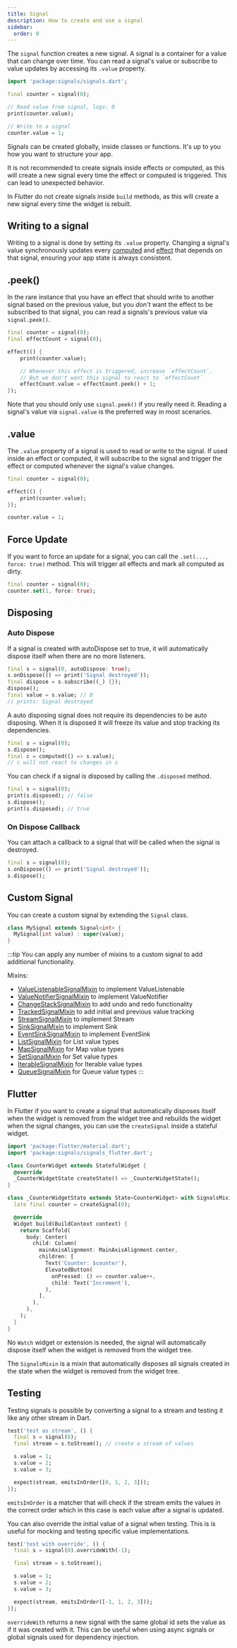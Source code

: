 ```yaml
---
title: Signal
description: How to create and use a signal
sidebar:
  order: 0
---
```


The `signal` function creates a new signal. A signal is a container for a value that can change over time. You can read a signal's value or subscribe to value updates by accessing its `.value` property.

```dart
import 'package:signals/signals.dart';

final counter = signal(0);

// Read value from signal, logs: 0
print(counter.value);

// Write to a signal
counter.value = 1;
```

Signals can be created globally, inside classes or functions. It's up to you how you want to structure your app.

It is not recommended to create signals inside effects or computed, as this will create a new signal every time the effect or computed is triggered. This can lead to unexpected behavior.

In Flutter do not create signals inside `build` methods, as this will create a new signal every time the widget is rebuilt.

## Writing to a signal

Writing to a signal is done by setting its `.value` property. Changing a signal's value synchronously updates every [computed](/core/computed) and [effect](/core/effect) that depends on that signal, ensuring your app state is always consistent.

## .peek()

In the rare instance that you have an effect that should write to another signal based on the previous value, but you _don't_ want the effect to be subscribed to that signal, you can read a signals's previous value via `signal.peek()`.

```dart
final counter = signal(0);
final effectCount = signal(0);

effect(() {
	print(counter.value);

	// Whenever this effect is triggered, increase `effectCount`.
	// But we don't want this signal to react to `effectCount`
	effectCount.value = effectCount.peek() + 1;
});
```

Note that you should only use `signal.peek()` if you really need it. Reading a signal's value via `signal.value` is the preferred way in most scenarios.

## .value

The `.value` property of a signal is used to read or write to the signal. If used inside an effect or computed, it will subscribe to the signal and trigger the effect or computed whenever the signal's value changes.

```dart
final counter = signal(0);

effect(() {
	print(counter.value);
});

counter.value = 1;
```

## Force Update

If you want to force an update for a signal, you can call the `.set(..., force: true)` method. This will trigger all effects and mark all computed as dirty.

```dart
final counter = signal(0);
counter.set(1, force: true);
```

## Disposing

### Auto Dispose

If a signal is created with autoDispose set to true, it will automatically dispose itself when there are no more listeners.

```dart
final s = signal(0, autoDispose: true);
s.onDispose(() => print('Signal destroyed'));
final dispose = s.subscribe((_) {});
dispose();
final value = s.value; // 0
// prints: Signal destroyed
```

A auto disposing signal does not require its dependencies to be auto disposing. When it is disposed it will freeze its value and stop tracking its dependencies.

```dart
final s = signal(0);
s.dispose();
final c = computed(() => s.value);
// c will not react to changes in s
```

You can check if a signal is disposed by calling the `.disposed` method.

```dart
final s = signal(0);
print(s.disposed); // false
s.dispose();
print(s.disposed); // true
```

### On Dispose Callback

You can attach a callback to a signal that will be called when the signal is destroyed.

```dart
final s = signal(0);
s.onDispose(() => print('Signal destroyed'));
s.dispose();
```

## Custom Signal

You can create a custom signal by extending the `Signal` class.

```dart
class MySignal extends Signal<int> {
  MySignal(int value) : super(value);
}
```

:::tip
You can apply any number of mixins to a custom signal to add additional functionality.

Mixins:
- [ValueListenableSignalMixin](/mixins/value-listenable) to implement ValueListenable<T>
- [ValueNotifierSignalMixin](/mixins/value-notifier) to implement ValueNotifier<T>
- [ChangeStackSignalMixin](/mixins/change-stack) to add undo and redo functionality
- [TrackedSignalMixin](/mixins/tracked) to add initial and previous value tracking
- [StreamSignalMixin](/mixins/stream) to implement Stream
- [SinkSignalMixin](/mixins/sink) to implement Sink
- [EventSinkSignalMixin](/mixins/event-sink) to implement EventSink
- [ListSignalMixin](/mixins/list) for List value types
- [MapSignalMixin](/mixins/map) for Map value types
- [SetSignalMixin](/mixins/set) for Set value types
- [IterableSignalMixin](/mixins/iterable) for Iterable<T> value types
- [QueueSignalMixin](/mixins/queue) for Queue value types
:::

## Flutter

In Flutter if you want to create a signal that automatically disposes itself when the widget is removed from the widget tree and rebuilds the widget when the signal changes, you can use the `createSignal` inside a stateful widget.

```dart
import 'package:flutter/material.dart';
import 'package:signals/signals_flutter.dart';

class CounterWidget extends StatefulWidget {
  @override
  _CounterWidgetState createState() => _CounterWidgetState();
}

class _CounterWidgetState extends State<CounterWidget> with SignalsMixin {
  late final counter = createSignal(0);

  @override
  Widget build(BuildContext context) {
    return Scaffold(
      body: Center(
        child: Column(
          mainAxisAlignment: MainAxisAlignment.center,
          children: [
            Text('Counter: $counter'),
            ElevatedButton(
              onPressed: () => counter.value++,
              child: Text('Increment'),
            ),
          ],
        ),
      ),
    );
  }
}
```

No `Watch` widget or extension is needed, the signal will automatically dispose itself when the widget is removed from the widget tree.

The `SignalsMixin` is a mixin that automatically disposes all signals created in the state when the widget is removed from the widget tree.

## Testing

Testing signals is possible by converting a signal to a stream and testing it like any other stream in Dart.

```dart
test('test as stream', () {
  final s = signal(0);
  final stream = s.toStream(); // create a stream of values

  s.value = 1;
  s.value = 2;
  s.value = 3;

  expect(stream, emitsInOrder([0, 1, 2, 3]));
});
```

`emitsInOrder` is a matcher that will check if the stream emits the values in the correct order which in this case is each value after a signal is updated.

You can also override the initial value of a signal when testing. This is is useful for mocking and testing specific value implementations.

```dart
test('test with override', () {
  final s = signal(0).overrideWith(-1);

  final stream = s.toStream();

  s.value = 1;
  s.value = 2;
  s.value = 3;

  expect(stream, emitsInOrder([-1, 1, 2, 3]));
});
```

`overrideWith` returns a new signal with the same global id sets the value as if it was created with it. This can be useful when using async signals or global signals used for dependency injection.
